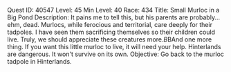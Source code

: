 Quest ID: 40547
Level: 45
Min Level: 40
Race: 434
Title: Small Murloc in a Big Pond
Description: It pains me to tell this, but his parents are probably... ehm, dead. Murlocs, while ferocious and territorial, care deeply for their tadpoles. I have seen them sacrificing themselves so their children could live. Truly, we should appreciate these creatures more.$B$BAnd one more thing. If you want this little murloc to live, it will need your help. Hinterlands are dangerous. It won't survive on its own.
Objective: Go back to the murloc tadpole in Hinterlands.
